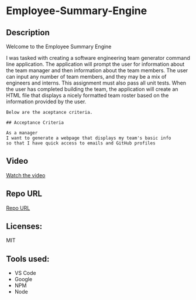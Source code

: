 # Employee-Summary-Engine

## Description
  Welcome to the Employee Summary Engine

  I was tasked with creating a software engineering team generator command line application. The application will prompt the user for information about the team manager and then information about the team members. The user can input any number of team members, and they may be a mix of engineers and interns. This assignment must also pass all unit tests. When the user has completed building the team, the application will create an HTML file that displays a nicely formatted team roster based on the information provided by the user. 
  ```
 Below are the aceptance criteria.

## Acceptance Criteria

 As a manager
I want to generate a webpage that displays my team's basic info
so that I have quick access to emails and GitHub profiles
```

## Video

[Watch the video](https://drive.google.com/file/d/1yQ2DKfYcoMtGxJILhHc0yO1MFnT0AgEt/view?usp=sharing)

## Repo URL

  [Repo URL](https://github.com/AndreeDantzler/GoodREADMeGenerator)

## Licenses: 

  MIT

## Tools used:
  - VS Code
  - Google
  - NPM
  - Node

  ```

